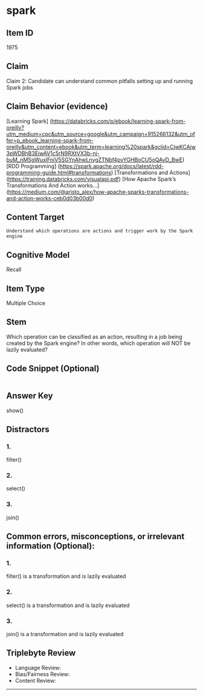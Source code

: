 # spark

## Item ID
1975

## Claim

Claim 2: Candidate can understand common pitfalls setting up and running Spark jobs

## Claim Behavior (evidence)
[Learning Spark] (https://databricks.com/p/ebook/learning-spark-from-oreilly?utm_medium=cpc&utm_source=google&utm_campaign=915266132&utm_offer=p_ebook_learning-spark-from-oreilly&utm_content=ebook&utm_term=learning%20spark&gclid=CjwKCAjw3pWDBhB3EiwAV1c5rN9RXtVX3b-nj-buM_nMSgWuxlFniV5SGYnAhwLnygZTNbf4pvYGHBoCU5oQAvD_BwE)
[RDD Programming] (https://spark.apache.org/docs/latest/rdd-programming-guide.html#transformations)
[Transformations and Actions] (https://training.databricks.com/visualapi.pdf)
[How Apache Spark’s Transformations And Action works…] (https://medium.com/@aristo_alex/how-apache-sparks-transformations-and-action-works-ceb0d03b00d0)

## Content Target

`Understand which operations are actions and trigger work by the Spark engine`

## Cognitive Model

Recall

## Item Type

Multiple Choice

## Stem

Which operation can be classified as an action, resulting in a job being created by the Spark engine?  In other words, which operation will NOT be lazily evaluated?

## Code Snippet (Optional)

```

```

## Answer Key

show()

## Distractors

### 1.

filter()

### 2.

select()

### 3.

join()

## Common errors, misconceptions, or irrelevant information (Optional):

### 1.

filter() is a transformation and is lazily evaluated

### 2.

select() is a transformation and is lazily evaluated

### 3.

join() is a transformation and is lazily evaluated

## Triplebyte Review

- Language Review:
- Bias/Fairness Review:
- Content Review:

---

